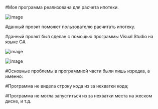 
#Моя программа реализована для расчета ипотеки.

![image](https://user-images.githubusercontent.com/107246808/173036554-cc1f37df-8d65-4bcf-80f8-4f743cb3f07b.png)

#данный проэкт поможет пользователю расчитать ипотеку.

#данный проэкт был сделан с помощью программы Visual Studio на языке C#. 

![image](https://user-images.githubusercontent.com/107246808/173040191-4c4996f5-77b3-483f-88d4-00667eb49648.png)

![image](https://user-images.githubusercontent.com/107246808/173040793-71df9230-05e4-4199-a273-1e774691dc88.png)

#Основные проблемы в программной части были лишь изредка, а именно:

#Программа не видела строку кода из за нехватки кода;

#Программа не могла запуститься из за нехватки места на жеском диске, и т.д.

